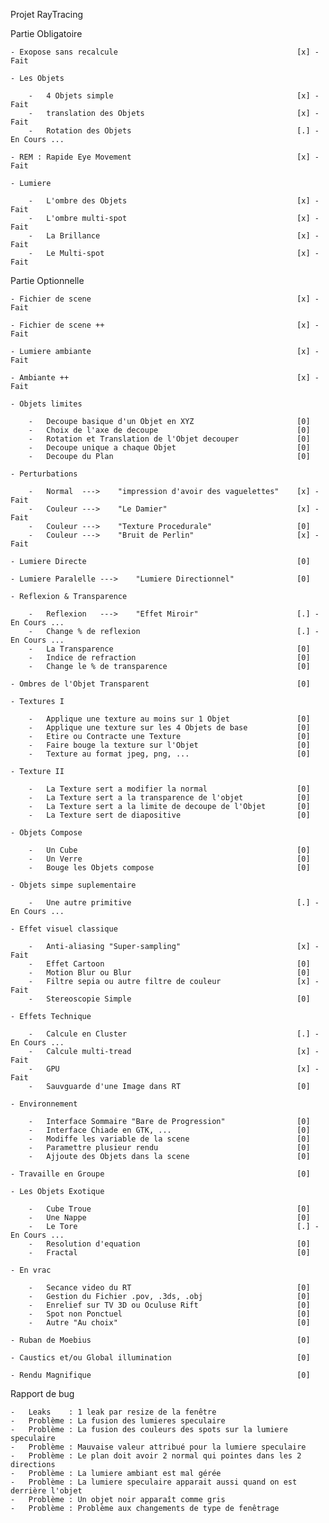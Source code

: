 Projet RayTracing

Partie Obligatoire

    - Exopose sans recalcule                                        [x] - Fait

    - Les Objets

        -   4 Objets simple                                         [x] - Fait
        -   translation des Objets                                  [x] - Fait
        -   Rotation des Objets                                     [.] - En Cours ...

    - REM : Rapide Eye Movement                                     [x] - Fait

    - Lumiere

        -   L'ombre des Objets                                      [x] - Fait
        -   L'ombre multi-spot                                      [x] - Fait
        -   La Brillance                                            [x] - Fait
        -   Le Multi-spot                                           [x] - Fait

Partie Optionnelle

    - Fichier de scene                                              [x] - Fait

    - Fichier de scene ++                                           [x] - Fait

    - Lumiere ambiante                                              [x] - Fait

    - Ambiante ++                                                   [x] - Fait

    - Objets limites

        -   Decoupe basique d'un Objet en XYZ                       [0]
        -   Choix de l'axe de decoupe                               [0]
        -   Rotation et Translation de l'Objet decouper             [0]
        -   Decoupe unique a chaque Objet                           [0]
        -   Decoupe du Plan                                         [0]

    - Perturbations

        -   Normal  --->    "impression d'avoir des vaguelettes"    [x] - Fait
        -   Couleur --->    "Le Damier"                             [x] - Fait
        -   Couleur --->    "Texture Procedurale"                   [0]
        -   Couleur --->    "Bruit de Perlin"                       [x] - Fait

    - Lumiere Directe                                               [0]

    - Lumiere Paralelle --->    "Lumiere Directionnel"              [0]

    - Reflexion & Transparence
    
        -   Reflexion   --->    "Effet Miroir"                      [.] - En Cours ...
        -   Change % de reflexion                                   [.] - En Cours ...
        -   La Transparence                                         [0]
        -   Indice de refraction                                    [0]
        -   Change le % de transparence                             [0]

    - Ombres de l'Objet Transparent                                 [0]

    - Textures I

        -   Applique une texture au moins sur 1 Objet               [0]
        -   Applique une texture sur les 4 Objets de base           [0]
        -   Etire ou Contracte une Texture                          [0]
        -   Faire bouge la texture sur l'Objet                      [0]
        -   Texture au format jpeg, png, ...                        [0]

    - Texture II

        -   La Texture sert a modifier la normal                    [0]
        -   La Texture sert a la transparence de l'objet            [0]
        -   La Texture sert a la limite de decoupe de l'Objet       [0]
        -   La Texture sert de diapositive                          [0]

    - Objets Compose

        -   Un Cube                                                 [0]
        -   Un Verre                                                [0]
        -   Bouge les Objets compose                                [0]

    - Objets simpe suplementaire

        -   Une autre primitive                                     [.] - En Cours ...

    - Effet visuel classique

        -   Anti-aliasing "Super-sampling"                          [x] - Fait
        -   Effet Cartoon                                           [0]
        -   Motion Blur ou Blur                                     [0]
        -   Filtre sepia ou autre filtre de couleur                 [x] - Fait
        -   Stereoscopie Simple                                     [0]

    - Effets Technique

        -   Calcule en Cluster                                      [.] - En Cours ...
        -   Calcule multi-tread                                     [x] - Fait
        -   GPU                                                     [x] - Fait
        -   Sauvguarde d'une Image dans RT                          [0]

    - Environnement

        -   Interface Sommaire "Bare de Progression"                [0]
        -   Interface Chiade en GTK, ...                            [0]
        -   Modiffe les variable de la scene                        [0]
        -   Paramettre plusieur rendu                               [0]
        -   Ajjoute des Objets dans la scene                        [0]

    - Travaille en Groupe                                           [0]

    - Les Objets Exotique

        -   Cube Troue                                              [0]
        -   Une Nappe                                               [0]
        -   Le Tore                                                 [.] - En Cours ...
        -   Resolution d'equation                                   [0]
        -   Fractal                                                 [0]

    - En vrac

        -   Secance video du RT                                     [0]
        -   Gestion du Fichier .pov, .3ds, .obj                     [0]
        -   Enrelief sur TV 3D ou Oculuse Rift                      [0]
        -   Spot non Ponctuel                                       [0]
        -   Autre "Au choix"                                        [0]

    - Ruban de Moebius                                              [0]

    - Caustics et/ou Global illumination                            [0]

    - Rendu Magnifique                                              [0]

Rapport de bug

    -   Leaks    : 1 leak par resize de la fenêtre
    -   Problème : La fusion des lumieres speculaire
    -   Problème : La fusion des couleurs des spots sur la lumiere speculaire
    -   Problème : Mauvaise valeur attribué pour la lumiere speculaire
    -   Problème : Le plan doit avoir 2 normal qui pointes dans les 2 directions
    -   Problème : La lumiere ambiant est mal gérée
    -   Problème : La lumiere speculaire apparait aussi quand on est derrière l'objet
    -   Problème : Un objet noir apparaît comme gris
    -   Problème : Problème aux changements de type de fenêtrage
